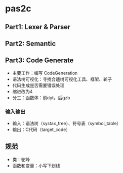 # pas2c

## Part1: Lexer & Parser

## Part2: Semantic

## Part3: Code Generate
- 主要工作：编写 CodeGeneration
- 语法树可视化：寻找合适树可视化工具、框架、轮子
- 代码生成是否需要错误处理
- 缩进改为4
- 分工：函数体：前dyt，后gzb

### 输入输出
- 输入：语法树（systax_tree）、符号表（symbol_table）
- 输出：C代码（target_code）

## 规范
- 类：驼峰
- 函数和变量：小写下划线